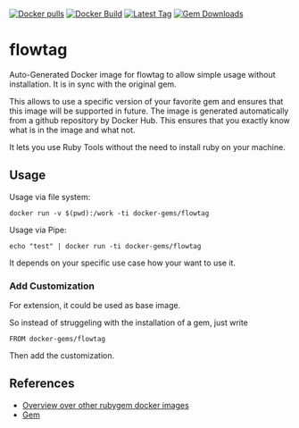 [![Docker pulls](https://img.shields.io/docker/pulls/rubygem/flowtag.svg)](https://hub.docker.com/r/rubygem/flowtag/)
[![Docker Build](https://img.shields.io/docker/automated/rubygem/flowtag.svg)](https://hub.docker.com/r/rubygem/flowtag/)
[![Latest Tag](https://img.shields.io/github/tag/docker-rubygem/flowtag.svg)](https://hub.docker.com/r/rubygem/flowtag/)
[![Gem Downloads](https://img.shields.io/gem/dt/flowtag.svg)](https://rubygems.org/gems/flowtag/)
# flowtag

Auto-Generated Docker image for flowtag to allow simple usage without installation.
It is in sync with the original gem.

This allows to use a specific version of your favorite gem and ensures that this image will be supported in future.
The image is generated automatically from a github repository by Docker Hub.
This ensures that you exactly know what is in the image and what not.

It lets you use Ruby Tools without the need to install ruby on your machine.

## Usage

Usage via file system:

`docker run -v $(pwd):/work -ti docker-gems/flowtag`

Usage via Pipe:

`echo "test" | docker run -ti docker-gems/flowtag`

It depends on your specific use case how your want to use it.

### Add Customization

For extension, it could be used as base image.

So instead of struggeling with the installation of a gem, just write

`FROM docker-gems/flowtag`

Then add the customization.

## References

 - [Overview over other rubygem docker images](https://github.com/thinkbot/docker-rubygem)
 - [Gem](https://rubygems.org/gems/flowtag/)
